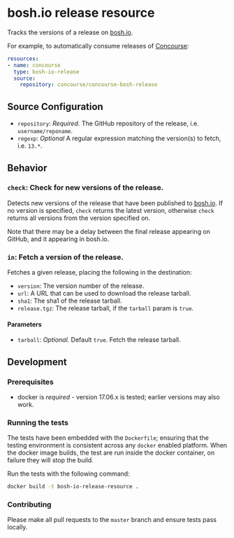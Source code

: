 # bosh.io release resource

Tracks the versions of a release on [bosh.io](https://bosh.io).

For example, to automatically consume releases of
[Concourse](https://github.com/concourse/concourse):

```yaml
resources:
- name: concourse
  type: bosh-io-release
  source:
    repository: concourse/concourse-bosh-release
```


## Source Configuration

* `repository`: *Required.* The GitHub repository of the release, i.e.
`username/reponame`.
* `regexp`: *Optional* A regular expression matching the version(s) to fetch, i.e.
`13.*`.


## Behavior

### `check`: Check for new versions of the release.

Detects new versions of the release that have been published to [bosh.io](https://bosh.io). If no version is specified, `check` returns the latest version, otherwise `check` returns all versions from the version specified on.

Note that there may be a delay between the final release appearing on
GitHub, and it appearing in bosh.io.


### `in`: Fetch a version of the release.

Fetches a given release, placing the following in the destination:

* `version`: The version number of the release.
* `url`: A URL that can be used to download the release tarball.
* `sha1`: The sha1 of the release tarball.
* `release.tgz`: The release tarball, if the `tarball` param is `true`.

#### Parameters

* `tarball`: *Optional.* Default `true`. Fetch the release tarball.

## Development

### Prerequisites

* docker is *required* - version 17.06.x is tested; earlier versions may also
  work.

### Running the tests

The tests have been embedded with the `Dockerfile`; ensuring that the testing
environment is consistent across any `docker` enabled platform. When the docker
image builds, the test are run inside the docker container, on failure they
will stop the build.

Run the tests with the following command:

```sh
docker build -t bosh-io-release-resource .
```

### Contributing

Please make all pull requests to the `master` branch and ensure tests pass
locally.
